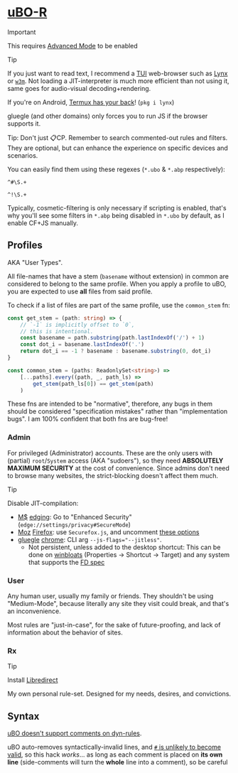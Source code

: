# [uBO-R](https://github.com/gorhill/uBlock/wiki/Dashboard:-My-rules)
> [!important]
> This requires [Advanced Mode](https://github.com/gorhill/uBlock/wiki/Advanced-user-features) to be enabled

> [!tip]
> If you just want to read text, I recommend a [TUI](https://en.wikipedia.org/wiki/Text-based_user_interface) web-browser such as [Lynx](https://lynx.invisible-island.net) or [`w3m`](https://en.wikipedia.org/wiki/W3m).
> Not loading a JIT-interpreter is much more efficient than not using it, same goes for audio-visual decoding+rendering.
>
> If you're on Android, [Termux has your back](https://github.com/termux/termux-packages/tree/69a05a2cfdcc5e30cbadbc0e884175175b9904e3/packages/lynx)! (`pkg i lynx`)
>
> gluegle (and other domains) only forces you to run JS if the browser supports it.

Tip: Don't just 📋CP. Remember to search commented-out rules and filters. They are optional, but can enhance the experience on specific devices and scenarios.

You can easily find them using these regexes (`*.ubo` & `*.abp` respectively):
```regex
^#\S.+
```
```regex
^!\S.+
```

Typically, cosmetic-filtering is only necessary if scripting is enabled, that's why you'll see some filters in `*.abp` being disabled in `*.ubo` by default, as I enable CF+JS manually.

## Profiles
AKA "User Types".

All file-names that have a stem (`basename` without extension) in common are considered to belong to the same profile. When you apply a profile to uBO, you are expected to use **all** files from said profile.

To check if a list of files are part of the same profile, use the `common_stem` fn:
```ts
const get_stem = (path: string) => {
	// `-1` is implicitly offset to `0`,
	// this is intentional.
	const basename = path.substring(path.lastIndexOf('/') + 1)
	const dot_i = basename.lastIndexOf('.')
	return dot_i == -1 ? basename : basename.substring(0, dot_i)
}

const common_stem = (paths: ReadonlySet<string>) =>
	[...paths].every((path, _, path_ls) =>
		get_stem(path_ls[0]) == get_stem(path)
	)
```
These fns are intended to be "normative", therefore, any bugs in them should be considered "specification mistakes" rather than "implementation bugs". I am 100% confident that both fns are bug-free!

### Admin
For privileged (Administrator) accounts. These are the only users with (partial) `root`/`System` access (AKA "sudoers"), so they need **ABSOLUTELY MAXIMUM SECURITY** at the cost of convenience. Since admins don't need to browse many websites, the strict-blocking doesn't affect them much.

> [!tip]
> Disable JIT-compilation:
> - [M$](https://consumerrights.wiki/w/Microsoft) [edging](https://consumerrights.wiki/w/Microsoft_Edge): Go to "Enhanced Security" (`edge://settings/privacy#SecureMode`)
> - [Moz](https://consumerrights.wiki/w/Mozilla) [Firefox](https://consumerrights.wiki/w/Firefox): use `Securefox.js`, and uncomment [these options](https://github.com/yokoffing/Betterfox/blob/c5fca2dbf7289c8dbce901c040683f3cdfdd7926/Securefox.js#L1131-L1162)
> - [gluegle](https://consumerrights.wiki/w/Google) [chrome](https://consumerrights.wiki/w/Google_Chrome): CLI arg `--js-flags="--jitless"`.
> 	- Not persistent, unless added to the desktop shortcut: This can be done on [winbloats](https://consumerrights.wiki/w/Windows) (Properties -> Shortcut -> Target) and any system that supports the [FD spec](https://specifications.freedesktop.org/desktop-entry-spec/latest/exec-variables.html)

### User
Any human user, usually my family or friends. They shouldn't be using "Medium-Mode", because literally any site they visit could break, and that's an inconvenience.

Most rules are "just-in-case", for the sake of future-proofing, and lack of information about the behavior of sites.

### Rx
> [!tip]
> Install [Libredirect](https://github.com/libredirect/browser_extension)

My own personal rule-set. Designed for my needs, desires, and convictions.

## Syntax
[uBO doesn't support comments on dyn-rules](https://github.com/gorhill/uBlock/issues/333).

uBO auto-removes syntactically-invalid lines, and [`#` is unlikely to become valid](https://github.com/gorhill/uMatrix/issues/314#issuecomment-128793820), so this hack _works_... as long as each comment is placed on **its own line** (side-comments will turn the **whole** line into a comment), so be careful
